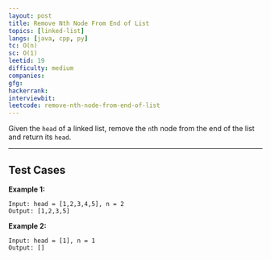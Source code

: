 ```yaml
---
layout: post
title: Remove Nth Node From End of List
topics: [linked-list]
langs: [java, cpp, py]
tc: O(n)
sc: O(1)
leetid: 19
difficulty: medium
companies: 
gfg: 
hackerrank: 
interviewbit: 
leetcode: remove-nth-node-from-end-of-list
---
```


Given the `head` of a linked list, remove the `n`th node from the end of the list and return its `head`.

---

## Test Cases

**Example 1:** 
```
Input: head = [1,2,3,4,5], n = 2
Output: [1,2,3,5]
```

**Example 2:** 
```
Input: head = [1], n = 1
Output: []
```